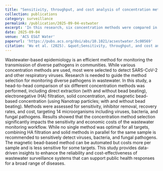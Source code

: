 ```yaml
---
title: "Sensitivity, throughput, and cost analysis of concentration methods for multitarget pathogen wastewater monitoring"
collection: publications
category: surveillance
permalink: /publication/2025-09-04-estwater
excerpt: 'In this research, six concentration methods were compared in terms of sensitivity and cost for the detection of 14 diverse pathogens in wastewater. This study provides data-driven insights to enhance the reliability and cost-effectiveness of wastewater surveillance systems that can support public health responses for a broad range of diseases.'
date: 2025-09-04
venue: 'ACS ES&T Water'
paperurl: 'https://pubs.acs.org/doi/abs/10.1021/acsestwater.5c00569'
citation: 'Wu et al. (2025). &quot;Sensitivity, throughput, and cost analysis of concentration methods for multitarget pathogen wastewater monitoring.&quot; <i>ACS ES&T Water</i>. 5(9), 5531–5541.'
---
```


Wastewater-based epidemiology is an efficient method for monitoring the transmission of diverse pathogens in communities. While various concentration methods are used, most were selected to detect SARS-CoV-2 and other respiratory viruses. Research is needed to guide the method selection for monitoring diverse pathogens in wastewater. In this study, a head-to-head comparison of six different concentration methods was performed, including direct extraction (with and without bead beating), electronegative (HA) filtration, solid concentration, and magnetic bead-based concentration (using Nanotrap particles; with and without bead beating). Methods were assessed for sensitivity, inhibitor removal, recovery rates, and cost, targeting 14 microorganisms including viruses, bacteria, and fungal pathogens. Results showed that the concentration method selection significantly impacts the sensitivity and economic costs of the wastewater monitoring workflow. While no single method was optimal for all targets, combining HA filtration and solid methods in parallel for the same sample is recommended to sensitively detect viruses, bacteria, and fungal pathogens. The magnetic bead-based method can be automated but costs more per sample and is less sensitive for some targets. This study provides data-driven insights to enhance the reliability and cost-effectiveness of wastewater surveillance systems that can support public health responses for a broad range of diseases.
